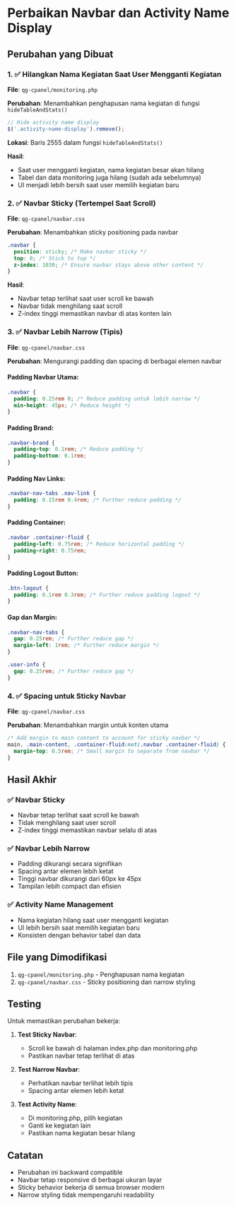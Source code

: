 # Perbaikan Navbar dan Activity Name Display

## Perubahan yang Dibuat

### 1. ✅ Hilangkan Nama Kegiatan Saat User Mengganti Kegiatan

**File**: `qg-cpanel/monitoring.php`

**Perubahan**: Menambahkan penghapusan nama kegiatan di fungsi `hideTableAndStats()`

```javascript
// Hide activity name display
$('.activity-name-display').remove();
```

**Lokasi**: Baris 2555 dalam fungsi `hideTableAndStats()`

**Hasil**: 
- Saat user mengganti kegiatan, nama kegiatan besar akan hilang
- Tabel dan data monitoring juga hilang (sudah ada sebelumnya)
- UI menjadi lebih bersih saat user memilih kegiatan baru

### 2. ✅ Navbar Sticky (Tertempel Saat Scroll)

**File**: `qg-cpanel/navbar.css`

**Perubahan**: Menambahkan sticky positioning pada navbar

```css
.navbar {
  position: sticky; /* Make navbar sticky */
  top: 0; /* Stick to top */
  z-index: 1030; /* Ensure navbar stays above other content */
}
```

**Hasil**:
- Navbar tetap terlihat saat user scroll ke bawah
- Navbar tidak menghilang saat scroll
- Z-index tinggi memastikan navbar di atas konten lain

### 3. ✅ Navbar Lebih Narrow (Tipis)

**File**: `qg-cpanel/navbar.css`

**Perubahan**: Mengurangi padding dan spacing di berbagai elemen navbar

#### Padding Navbar Utama:
```css
.navbar {
  padding: 0.25rem 0; /* Reduce padding untuk lebih narrow */
  min-height: 45px; /* Reduce height */
}
```

#### Padding Brand:
```css
.navbar-brand {
  padding-top: 0.1rem; /* Reduce padding */
  padding-bottom: 0.1rem;
}
```

#### Padding Nav Links:
```css
.navbar-nav-tabs .nav-link {
  padding: 0.15rem 0.4rem; /* Further reduce padding */
}
```

#### Padding Container:
```css
.navbar .container-fluid {
  padding-left: 0.75rem; /* Reduce horizontal padding */
  padding-right: 0.75rem;
}
```

#### Padding Logout Button:
```css
.btn-logout {
  padding: 0.1rem 0.3rem; /* Further reduce padding logout */
}
```

#### Gap dan Margin:
```css
.navbar-nav-tabs {
  gap: 0.25rem; /* Further reduce gap */
  margin-left: 1rem; /* Further reduce margin */
}

.user-info {
  gap: 0.25rem; /* Further reduce gap */
}
```

### 4. ✅ Spacing untuk Sticky Navbar

**File**: `qg-cpanel/navbar.css`

**Perubahan**: Menambahkan margin untuk konten utama

```css
/* Add margin to main content to account for sticky navbar */
main, .main-content, .container-fluid:not(.navbar .container-fluid) {
  margin-top: 0.5rem; /* Small margin to separate from navbar */
}
```

## Hasil Akhir

### ✅ Navbar Sticky
- Navbar tetap terlihat saat scroll ke bawah
- Tidak menghilang saat user scroll
- Z-index tinggi memastikan navbar selalu di atas

### ✅ Navbar Lebih Narrow
- Padding dikurangi secara signifikan
- Spacing antar elemen lebih ketat
- Tinggi navbar dikurangi dari 60px ke 45px
- Tampilan lebih compact dan efisien

### ✅ Activity Name Management
- Nama kegiatan hilang saat user mengganti kegiatan
- UI lebih bersih saat memilih kegiatan baru
- Konsisten dengan behavior tabel dan data

## File yang Dimodifikasi

1. `qg-cpanel/monitoring.php` - Penghapusan nama kegiatan
2. `qg-cpanel/navbar.css` - Sticky positioning dan narrow styling

## Testing

Untuk memastikan perubahan bekerja:

1. **Test Sticky Navbar**:
   - Scroll ke bawah di halaman index.php dan monitoring.php
   - Pastikan navbar tetap terlihat di atas

2. **Test Narrow Navbar**:
   - Perhatikan navbar terlihat lebih tipis
   - Spacing antar elemen lebih ketat

3. **Test Activity Name**:
   - Di monitoring.php, pilih kegiatan
   - Ganti ke kegiatan lain
   - Pastikan nama kegiatan besar hilang

## Catatan

- Perubahan ini backward compatible
- Navbar tetap responsive di berbagai ukuran layar
- Sticky behavior bekerja di semua browser modern
- Narrow styling tidak mempengaruhi readability
